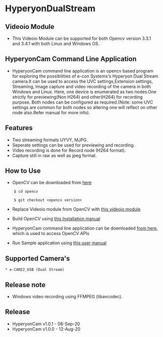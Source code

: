 # HyperyonDualStream 

## Videoio Module

* This Videoio Module can be supported for both Opencv version 3.3.1 and 3.4.1 with both Linux and Windows OS.

## HyperyonCam Command Line Application

* HyperyonCam command line application is an opencv based program for exploring the possibilities of e-con Systems's Hyperyon Dual Stream camera.It can be used to access the UVC settings,Extension settings, Streaming, Image capture and video recording of the camera in both Windows and Linux.
	Here, one device is enumerated as two nodes.One strictly for previewing(Non H264) and other(H264) for recording purpose.
Both nodes can be configured as required.(Note: some UVC settings are common for both nodes so altering one will reflect on other node also.Refer manual for more info). 

## Features

* Two streaming formats UYVY, MJPG.
* Seperate settings can be used for previewing and recording.
* Video recording is done for Record node (H264 format).
* Capture still in raw as well as jpeg format.

## How to Use

* OpenCV can be downloaded from [here](https://github.com/opencv/opencv)
```
	$ cd opencv

	$ git checkout <opencv version>
```

* Replace Videoio module from OpenCV with [this videoio module](https://github.com/econsystems/HyperyonDualStream/tree/master/Source)

* Build OpenCV using [this Installation manual](https://github.com/econsystems/HyperyonDualStream/tree/master/Documents)

* HyperyonCam command line application can be downloaded [from here](https://github.com/econsystems/HyperyonDualStream/tree/master/Source), which is used to access OpenCV APIs

* Run Sample application using [this user manual](https://github.com/econsystems/HyperyonDualStream/tree/master/Documents)

## Supported Camera's

	* e-CAM22_USB (Dual Stream)

## Release note
* Windows video recording using FFMPEG (libavcodec).

## Release
* HyperyonCam v1.0.1		-	08-Sep-20
* HyperyonCam v1.0.0		-	12-Aug-20

